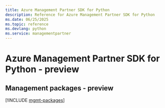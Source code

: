 ```yaml
---
title: Azure Management Partner SDK for Python
description: Reference for Azure Management Partner SDK for Python
ms.date: 06/25/2025
ms.topic: reference
ms.devlang: python
ms.service: managementpartner
---
```

# Azure Management Partner SDK for Python - preview

## Management packages - preview
[!INCLUDE [mgmt-packages](management-partner-mgmt-index.md)]